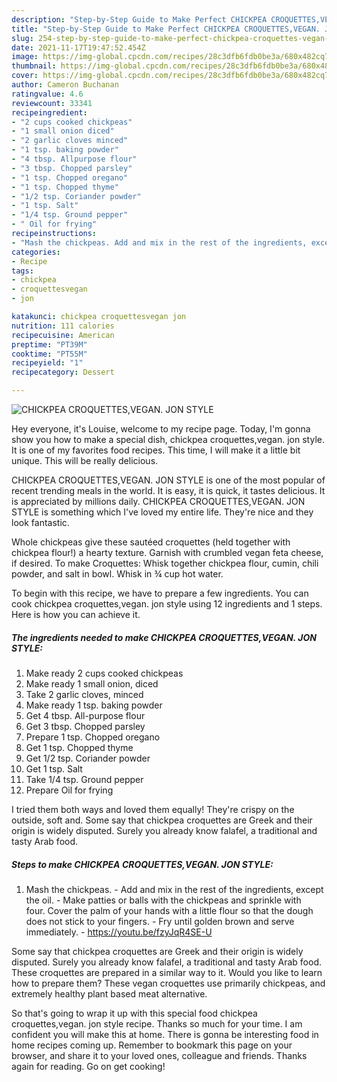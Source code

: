 ```yaml
---
description: "Step-by-Step Guide to Make Perfect CHICKPEA CROQUETTES,VEGAN. JON STYLE"
title: "Step-by-Step Guide to Make Perfect CHICKPEA CROQUETTES,VEGAN. JON STYLE"
slug: 254-step-by-step-guide-to-make-perfect-chickpea-croquettes-vegan-jon-style
date: 2021-11-17T19:47:52.454Z
image: https://img-global.cpcdn.com/recipes/28c3dfb6fdb0be3a/680x482cq70/chickpea-croquettesvegan-jon-style-recipe-main-photo.jpg
thumbnail: https://img-global.cpcdn.com/recipes/28c3dfb6fdb0be3a/680x482cq70/chickpea-croquettesvegan-jon-style-recipe-main-photo.jpg
cover: https://img-global.cpcdn.com/recipes/28c3dfb6fdb0be3a/680x482cq70/chickpea-croquettesvegan-jon-style-recipe-main-photo.jpg
author: Cameron Buchanan
ratingvalue: 4.6
reviewcount: 33341
recipeingredient:
- "2 cups cooked chickpeas"
- "1 small onion diced"
- "2 garlic cloves minced"
- "1 tsp. baking powder"
- "4 tbsp. Allpurpose flour"
- "3 tbsp. Chopped parsley"
- "1 tsp. Chopped oregano"
- "1 tsp. Chopped thyme"
- "1/2 tsp. Coriander powder"
- "1 tsp. Salt"
- "1/4 tsp. Ground pepper"
- " Oil for frying"
recipeinstructions:
- "Mash the chickpeas. Add and mix in the rest of the ingredients, except the oil. Make patties or balls with the chickpeas and sprinkle with four. Cover the palm of your hands with a little flour so that the dough does not stick to your fingers. Fry until golden brown and serve immediately. https://youtu.be/fzyJqR4SE-U"
categories:
- Recipe
tags:
- chickpea
- croquettesvegan
- jon

katakunci: chickpea croquettesvegan jon 
nutrition: 111 calories
recipecuisine: American
preptime: "PT39M"
cooktime: "PT55M"
recipeyield: "1"
recipecategory: Dessert

---
```



![CHICKPEA CROQUETTES,VEGAN. JON STYLE](https://img-global.cpcdn.com/recipes/28c3dfb6fdb0be3a/680x482cq70/chickpea-croquettesvegan-jon-style-recipe-main-photo.jpg)

Hey everyone, it's Louise, welcome to my recipe page. Today, I'm gonna show you how to make a special dish, chickpea croquettes,vegan. jon style. It is one of my favorites food recipes. This time, I will make it a little bit unique. This will be really delicious.

CHICKPEA CROQUETTES,VEGAN. JON STYLE is one of the most popular of recent trending meals in the world. It is easy, it is quick, it tastes delicious. It is appreciated by millions daily. CHICKPEA CROQUETTES,VEGAN. JON STYLE is something which I've loved my entire life. They're nice and they look fantastic.

Whole chickpeas give these sautéed croquettes (held together with chickpea flour!) a hearty texture. Garnish with crumbled vegan feta cheese, if desired. To make Croquettes: Whisk together chickpea flour, cumin, chili powder, and salt in bowl. Whisk in ¾ cup hot water.


To begin with this recipe, we have to prepare a few ingredients. You can cook chickpea croquettes,vegan. jon style using 12 ingredients and 1 steps. Here is how you can achieve it.

<!--inarticleads1-->

##### The ingredients needed to make CHICKPEA CROQUETTES,VEGAN. JON STYLE:

1. Make ready 2 cups cooked chickpeas
1. Make ready 1 small onion, diced
1. Take 2 garlic cloves, minced
1. Make ready 1 tsp. baking powder
1. Get 4 tbsp. All-purpose flour
1. Get 3 tbsp. Chopped parsley
1. Prepare 1 tsp. Chopped oregano
1. Get 1 tsp. Chopped thyme
1. Get 1/2 tsp. Coriander powder
1. Get 1 tsp. Salt
1. Take 1/4 tsp. Ground pepper
1. Prepare  Oil for frying


I tried them both ways and loved them equally! They&#39;re crispy on the outside, soft and. Some say that chickpea croquettes are Greek and their origin is widely disputed. Surely you already know falafel, a traditional and tasty Arab food. 

<!--inarticleads2-->

##### Steps to make CHICKPEA CROQUETTES,VEGAN. JON STYLE:

1. Mash the chickpeas. - Add and mix in the rest of the ingredients, except the oil. - Make patties or balls with the chickpeas and sprinkle with four. Cover the palm of your hands with a little flour so that the dough does not stick to your fingers. - Fry until golden brown and serve immediately. - https://youtu.be/fzyJqR4SE-U


Some say that chickpea croquettes are Greek and their origin is widely disputed. Surely you already know falafel, a traditional and tasty Arab food. These croquettes are prepared in a similar way to it. Would you like to learn how to prepare them? These vegan croquettes use primarily chickpeas, and extremely healthy plant based meat alternative. 

So that's going to wrap it up with this special food chickpea croquettes,vegan. jon style recipe. Thanks so much for your time. I am confident you will make this at home. There is gonna be interesting food in home recipes coming up. Remember to bookmark this page on your browser, and share it to your loved ones, colleague and friends. Thanks again for reading. Go on get cooking!
